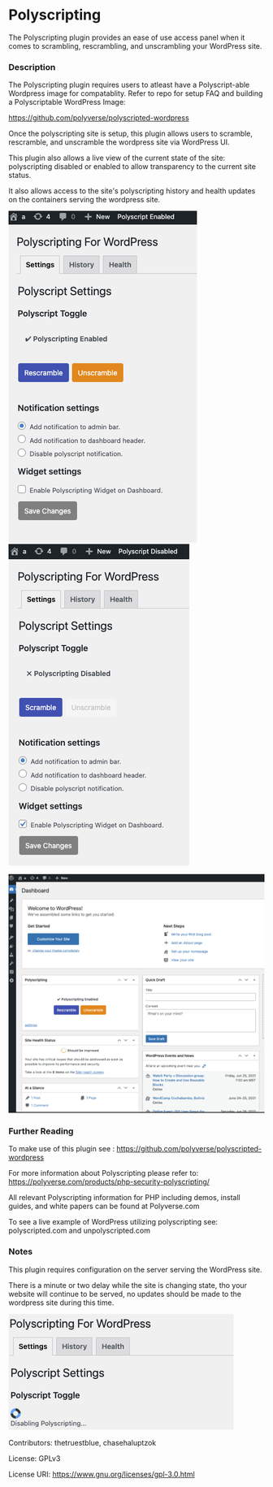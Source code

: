 # Polyscripting

The Polyscripting plugin provides an ease of use access panel when it comes to scrambling, rescrambling, and unscrambling your WordPress site.

### Description
The Polyscripting plugin requires users to atleast have a Polyscript-able Wordpress image for compatablity.
Refer to repo for setup FAQ and building a Polyscriptable WordPress Image: 

https://github.com/polyverse/polyscripted-wordpress

Once the polyscripting site is setup, this plugin allows users to scramble, rescramble, and unscramble the wordpress site via WordPress UI.

This plugin also allows a live view of the current state of the site: polyscripting disabled or enabled to allow transparency to the current site status.

It also allows access to the site's polyscripting history and health updates on the containers serving the wordpress site.

![settings](includes/settingspolyscript.png) ![disabled](includes/settingsdisabled.png)

![wiget](includes/polyscript%20widget.png)




### Further Reading

To make use of this plugin see : https://github.com/polyverse/polyscripted-wordpress

For more information about Polyscripting please refer to:  https://polyverse.com/products/php-security-polyscripting/ 

All relevant Polyscripting information for PHP including demos, install guides, and white papers can be found at Polyverse.com

To see a live example of WordPress utilizing polyscripting see: polyscripted.com and unpolyscripted.com


### Notes

This plugin requires configuration on the server serving the WordPress site.

There is a minute or two delay while the site is changing state, tho your website will continue to be served, no updates should be made to the wordpress site during this time.

![disabling](includes/disabling.png)


Contributors: thetruestblue, chasehaluptzok

License: GPLv3

License URI: https://www.gnu.org/licenses/gpl-3.0.html
